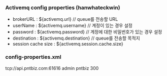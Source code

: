 ### Activemq config properties (hanwhateckwin) ###

- brokerURL : ${activemq.url} // queue를 전송할 URL
- userName : ${activemq.username} // 계정이 있는 경우 설정
- password : ${activemq.password} // 계정에 대한 비밀번호가 있는 경우 설정
- destination : ${activemq.destination} // queue를 전송할 목적지
- session cache size : ${activemq.session.cache.size}

### config-properties.xml ###

<entry key="activemq.url">tcp://api.pntbiz.com:61616</entry>
<entry key="activemq.username">admin</entry>
<entry key="activemq.password"></entry>
<entry key="activemq.destination">pntbiz</entry>
<entry key="activemq.session.cache.size">300</entry>
